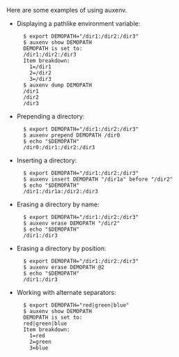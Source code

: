 Here are some examples of using auxenv.

* Displaying a pathlike environment variable:

        $ export DEMOPATH="/dir1:/dir2:/dir3"
        $ auxenv show DEMOPATH
        DEMOPATH is set to:
        /dir1:/dir2:/dir3
        Item breakdown:
          1=/dir1
          2=/dir2
          3=/dir3
        $ auxenv dump DEMOPATH
        /dir1
        /dir2
        /dir3

* Prepending a directory:

        $ export DEMOPATH="/dir1:/dir2:/dir3"
        $ auxenv prepend DEMOPATH /dir0
        $ echo "$DEMOPATH"
        /dir0:/dir1:/dir2:/dir3

* Inserting a directory:

        $ export DEMOPATH="/dir1:/dir2:/dir3"
        $ auxenv insert DEMOPATH "/dir1a" before "/dir2"
        $ echo "$DEMOPATH"
        /dir1:/dir1a:/dir2:/dir3

* Erasing a directory by name:

        $ export DEMOPATH="/dir1:/dir2:/dir3"
        $ auxenv erase DEMOPATH "/dir2"
        $ echo "$DEMOPATH"
        /dir1:/dir3

* Erasing a directory by position:

        $ export DEMOPATH="/dir1:/dir2:/dir3"
        $ auxenv erase DEMOPATH @2
        $ echo "$DEMOPATH"
        /dir1:/dir3

* Working with alternate separators:

        $ export DEMOPATH="red|green|blue"
        $ auxenv show DEMOPATH
        DEMOPATH is set to:
        red|green|blue
        Item breakdown:
          1=red
          2=green
          3=blue
